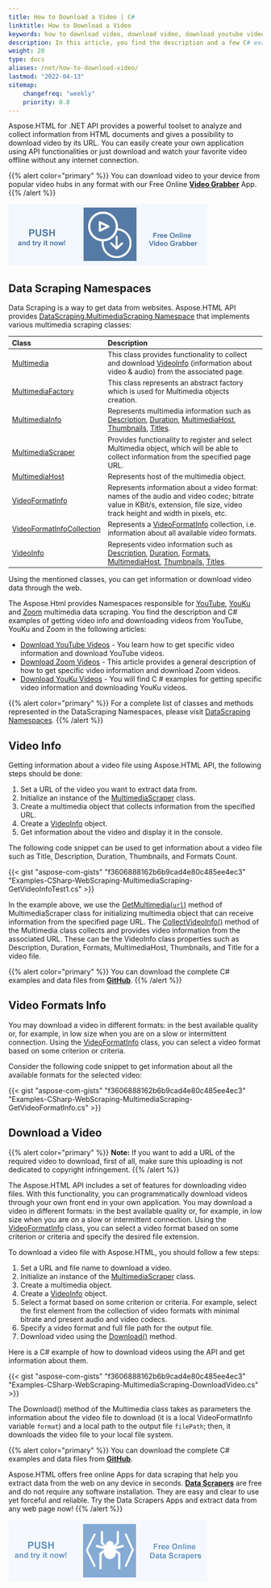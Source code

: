 ```yaml
---
title: How to Download a Video | C#
linktitle: How to Download a Video
keywords: how to download video, download video, download youtube video, download youku video, download zoom video, video info, video formats, extract data, data scraping, C# example
description: In this article, you find the description and a few C# examples of how to download videos using the Aspose.HTML API and get information about them.
weight: 20
type: docs
aliases: /net/how-to-download-video/
lastmod: "2022-04-13"
sitemap:
    changefreq: "weekly"
    priority: 0.8
---
```


<link href="./../../style.css" rel="stylesheet" type="text/css" />

Aspose.HTML for .NET API provides a powerful toolset to analyze and collect information from HTML documents and gives a possibility to download video by its URL. You can easily create your own application using API functionalities or just download and watch your favorite video offline without any internet connection.

{{% alert color="primary" %}} 
You can download video to your device from popular video hubs in any format with our Free Online [**Video Grabber**](https://products.aspose.app/html/video-grabber) App. 
{{% /alert %}}  

<a href="https://products.aspose.app/html/video-grabber" target="_blank">![Text "Banner Video Grabber"](video-grabber.png#center)</a>

## **Data Scraping Namespaces**
Data Scraping is a way to get data from websites. Aspose.HTML API provides [DataScraping.MultimediaScraping Namespace](https://apireference.aspose.com/html/net/aspose.html.datascraping.multimediascraping) that implements various multimedia scraping classes:

|**Class** |**Description**|
| :- | :- |
|[Multimedia](https://apireference.aspose.com/html/net/aspose.html.datascraping.multimediascraping/multimedia)|This class provides functionality to collect and download [VideoInfo](https://apireference.aspose.com/html/net/aspose.html.datascraping.multimediascraping/videoinfo) (information about video & audio) from the associated page.|
|[MultimediaFactory](https://apireference.aspose.com/html/net/aspose.html.datascraping.multimediascraping/multimediafactory)|This class represents an abstract factory which is used for Multimedia objects creation.|
|[MultimediaInfo](https://apireference.aspose.com/html/net/aspose.html.datascraping.multimediascraping/multimediainfo)|Represents multimedia information such as [Description](https://apireference.aspose.com/html/net/aspose.html.datascraping.multimediascraping/multimediainfo/properties/description), [Duration](https://apireference.aspose.com/html/net/aspose.html.datascraping.multimediascraping/multimediainfo/properties/duration), [MultimediaHost](https://apireference.aspose.com/html/net/aspose.html.datascraping.multimediascraping/multimediainfo/properties/multimediahost), [Thumbnails](https://apireference.aspose.com/html/net/aspose.html.datascraping.multimediascraping/multimediainfo/properties/thumbnails), [Titles](https://apireference.aspose.com/html/net/aspose.html.datascraping.multimediascraping/multimediainfo/properties/title).|
| [MultimediaScraper](https://apireference.aspose.com/html/net/aspose.html.datascraping.multimediascraping/multimediascraper) |Provides functionality to register and select Multimedia object, which will be able to collect information from the specified page URL.|
| [MultimediaHost](https://apireference.aspose.com/html/net/aspose.html.datascraping.multimediascraping/multimediahost) |Represents host of the multimedia object.|
|[VideoFormatInfo](https://apireference.aspose.com/html/net/aspose.html.datascraping.multimediascraping/videoformatinfo)|Represents information about a video format: names of the audio and video codec; bitrate value in KBit/s, extension, file size, video track height and width in pixels, etc.|
|[VideoFormatInfoCollection](https://apireference.aspose.com/html/net/aspose.html.datascraping.multimediascraping/videoformatinfocollection)|Represents a [VideoFormatInfo](https://apireference.aspose.com/html/net/aspose.html.datascraping.multimediascraping/videoformatinfo) collection, i.e. information about all available video formats.|
|[VideoInfo](https://apireference.aspose.com/html/net/aspose.html.datascraping.multimediascraping/videoinfo)|Represents video information such as [Description](https://apireference.aspose.com/html/net/aspose.html.datascraping.multimediascraping/multimediainfo/properties/description), [Duration](https://apireference.aspose.com/html/net/aspose.html.datascraping.multimediascraping/multimediainfo/properties/duration), [Formats](https://apireference.aspose.com/html/net/aspose.html.datascraping.multimediascraping/videoinfo/properties/formats), [MultimediaHost](https://apireference.aspose.com/html/net/aspose.html.datascraping.multimediascraping/multimediainfo/properties/multimediahost), [Thumbnails](https://apireference.aspose.com/html/net/aspose.html.datascraping.multimediascraping/multimediainfo/properties/thumbnails), [Titles](https://apireference.aspose.com/html/net/aspose.html.datascraping.multimediascraping/multimediainfo/properties/title).|

Using the mentioned classes, you can get information or download video data through the web. 

The Aspose.Html provides Namespaces responsible for [YouTube](https://apireference.aspose.com/html/net/aspose.html.datascraping.multimediascraping.youtube), [YouKu](https://apireference.aspose.com/html/net/aspose.html.datascraping.multimediascraping.youku) and [Zoom](https://apireference.aspose.com/html/net/aspose.html.datascraping.multimediascraping.zoom) multimedia data scraping. You find the description and C# examples of getting video info and downloading videos from YouTube, YouKu and Zoom in the following articles: 

 - [Download YouTube Videos](/html/net/web-scraping/download-youtube-videos/) - You learn how to get specific video information and download YouTube videos.
 - [Download Zoom Videos](/html/net/web-scraping/download-zoom-videos/) - This article provides a general description of how to get specific video information and download Zoom videos.
 - [Download YouKu Videos](/html/net/web-scraping/download-youku-videos/) - You will find C # examples for getting specific video information and downloading YouKu videos.

{{% alert color="primary" %}} 
For a complete list of classes and methods represented in the DataScraping Namespaces, please visit [DataScraping Namespaces](https://apireference.aspose.com/html/net/aspose.html.datascraping/index).
{{% /alert %}}  

## **Video Info**

Getting information about a video file using Aspose.HTML API, the following steps should be done:
1. Set a URL of the video you want to extract data from.
2. Initialize an instance of the [MultimediaScraper](https://apireference.aspose.com/html/net/aspose.html.datascraping.multimediascraping/multimediascraper) class.
3. Create a multimedia object that collects information from the specified  URL.
4. Create a [VideoInfo](https://apireference.aspose.com/html/net/aspose.html.datascraping.multimediascraping/videoinfo) object.
5. Get information about the video and display it in the console.

The following code snippet can be used to get information about a video file such as Title, Description, Duration, Thumbnails, and Formats Count.


{{< gist "aspose-com-gists" "f3606888162b6b9cad4e80c485ee4ec3" "Examples-CSharp-WebScraping-MultimediaScraping-GetVideoInfoTest1.cs" >}}

In the example above, we use the [GetMultimedia(`url`)](https://apireference.aspose.com/html/net/aspose.html.datascraping.multimediascraping/multimediascraper/methods/getmultimedia) method of MultimediaScraper class for initializing multimedia object that can receive information from the specified page URL. The [CollectVideoInfo()](https://apireference.aspose.com/html/net/aspose.html.datascraping.multimediascraping/multimedia/methods/collectvideoinfo) method of the Multimedia class collects and provides video information from the associated URL. These can be the VideoInfo class properties such as Description, Duration, Formats, MultimediaHost, Thumbnails, and Title for a video file. 

{{% alert color="primary" %}} 
You can download the complete C# examples and data files from [<a href="https://github.com/aspose-html/Aspose.HTML-Documentation/tree/main/content/tests-net" rel='noopener nofollow' target="_blank">**GitHub**</a>](https://github.com/aspose-html/Aspose.HTML-Documentation/tree/main/content/tests-net).
{{% /alert %}} 

## **Video Formats Info**

You may download a video in different formats: in the best available quality or, for example, in low size when you are on a slow or intermittent connection. Using the  [VideoFormatInfo](https://apireference.aspose.com/html/net/aspose.html.datascraping.multimediascraping/videoformatinfo) class, you can select a video format based on some criterion or criteria.

Consider the following code snippet to get information about all the available formats for the selected video:

{{< gist "aspose-com-gists" "f3606888162b6b9cad4e80c485ee4ec3" "Examples-CSharp-WebScraping-MultimediaScraping-GetVideoFormatInfo.cs" >}}

## **Download a Video**

{{% alert color="primary" %}} 
**Note:** If you want to add a URL of the required video to download, first of all, make sure this uploading is not dedicated to copyright infringement.
{{% /alert %}}

The Aspose.HTML API includes a set of features for downloading video files. With this functionality, you can programmatically download videos through your own front end in your own application. You may download a video in different formats: in the best available quality or, for example, in low size when you are on a slow or intermittent connection. Using the  [VideoFormatInfo](https://apireference.aspose.com/html/net/aspose.html.datascraping.multimediascraping/videoformatinfo) class, you can select a video format based on some criterion or criteria and specify the desired file extension.

To download a video file with Aspose.HTML, you should follow a few steps:
1. Set a URL and file name to download a video.
2. Initialize an instance of the [MultimediaScraper](https://apireference.aspose.com/html/net/aspose.html.datascraping.multimediascraping/multimediascraper) class.
3. Create a multimedia object.
4. Create a [VideoInfo](https://apireference.aspose.com/html/net/aspose.html.datascraping.multimediascraping/videoinfo) object.
5.  Select a format based on some criterion or criteria. For example, select the first element from the collection of video formats with minimal bitrate and present audio and video codecs.
6. Specify a video format and full file path for the output file.
7. Download video using the [Download()](https://apireference.aspose.com/html/net/aspose.html.datascraping.multimediascraping/multimedia/methods/download) method.

Here is a C# example of how to download videos using the API and get information about them.

{{< gist "aspose-com-gists" "f3606888162b6b9cad4e80c485ee4ec3" "Examples-CSharp-WebScraping-MultimediaScraping-DownloadVideo.cs" >}}

The Download() method of the Multimedia class takes as parameters the information about the video file to download (it is a local VideoFormatInfo variable `format`) and a local path to the output file `filePath`; then, it downloads the video file to your local file system. 



{{% alert color="primary" %}} 
You can download the complete C# examples and data files from [<a href="https://github.com/aspose-html/Aspose.HTML-Documentation/tree/main/content/tests-net" rel='noopener nofollow' target="_blank">**GitHub**</a>](https://github.com/aspose-html/Aspose.HTML-Documentation/tree/main/content/tests-net).

Aspose.HTML offers free online Apps for data scraping that help you extract data from the web on any device in seconds. [**Data Scrapers**](https://products.aspose.app/html/data-scrapers) are free and do not require any software installation. They are easy and clear to use yet forceful and reliable. Try the Data Scrapers Apps and extract data from any web page now!
{{% /alert %}}   

<a href="https://products.aspose.app/html/data-scrapers" target="_blank">![Text "Banner Data Scrapers"](./../data-scrapers.png#center)</a> 









